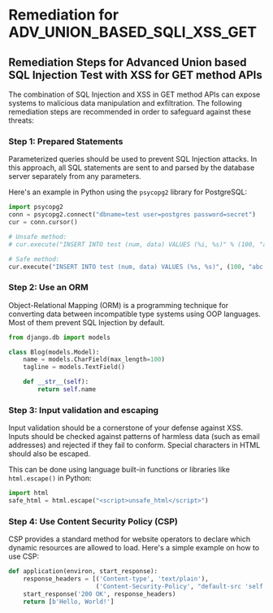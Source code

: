 # Remediation for ADV_UNION_BASED_SQLI_XSS_GET

## Remediation Steps for Advanced Union based SQL Injection Test with XSS for GET method APIs

The combination of SQL Injection and XSS in GET method APIs can expose systems to malicious data manipulation and exfiltration. The following remediation steps are recommended in order to safeguard against these threats:

### Step 1: Prepared Statements

Parameterized queries should be used to prevent SQL Injection attacks. In this approach, all SQL statements are sent to and parsed by the database server separately from any parameters.

Here's an example in Python using the `psycopg2` library for PostgreSQL:

```python
import psycopg2
conn = psycopg2.connect("dbname=test user=postgres password=secret")
cur = conn.cursor()

# Unsafe method:
# cur.execute("INSERT INTO test (num, data) VALUES (%i, %s)" % (100, "abc'def"))

# Safe method:
cur.execute("INSERT INTO test (num, data) VALUES (%s, %s)", (100, "abc'def"))
```

### Step 2: Use an ORM

Object-Relational Mapping (ORM) is a programming technique for converting data between incompatible type systems using OOP languages. Most of them prevent SQL Injection by default.

```python
from django.db import models

class Blog(models.Model):
    name = models.CharField(max_length=100)
    tagline = models.TextField()

    def __str__(self):
        return self.name
```

### Step 3: Input validation and escaping

Input validation should be a cornerstone of your defense against XSS. Inputs should be checked against patterns of harmless data (such as email addresses) and rejected if they fail to conform. Special characters in HTML should also be escaped.

This can be done using language built-in functions or libraries like `html.escape()` in Python:

```python
import html
safe_html = html.escape("<script>unsafe_html</script>")
```
### Step 4: Use Content Security Policy (CSP)

CSP provides a standard method for website operators to declare which dynamic resources are allowed to load. Here's a simple example on how to use CSP:

```python
def application(environ, start_response):
    response_headers = [('Content-type', 'text/plain'),
                        ('Content-Security-Policy', "default-src 'self'")]
    start_response('200 OK', response_headers)
    return [b'Hello, World!']
```
